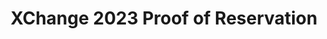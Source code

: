 ---
title: XChange 2023 Proof of Reservation
redirect_to: https://docs.google.com/presentation/d/1spuxDSv5XneZL1hgzq2zo4kN0Ibt4EubAHj3xPgryVI/edit?usp=sharing
redirect_from: 
  - /XC23Reservations
  - /xc23reservations
---